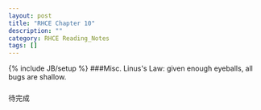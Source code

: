 ```yaml
---
layout: post
title: "RHCE Chapter 10"
description: ""
category: RHCE Reading_Notes
tags: []
---
```

{% include JB/setup %}
###Misc.
Linus's Law: given enough eyeballs, all bugs are shallow.

###
待完成
